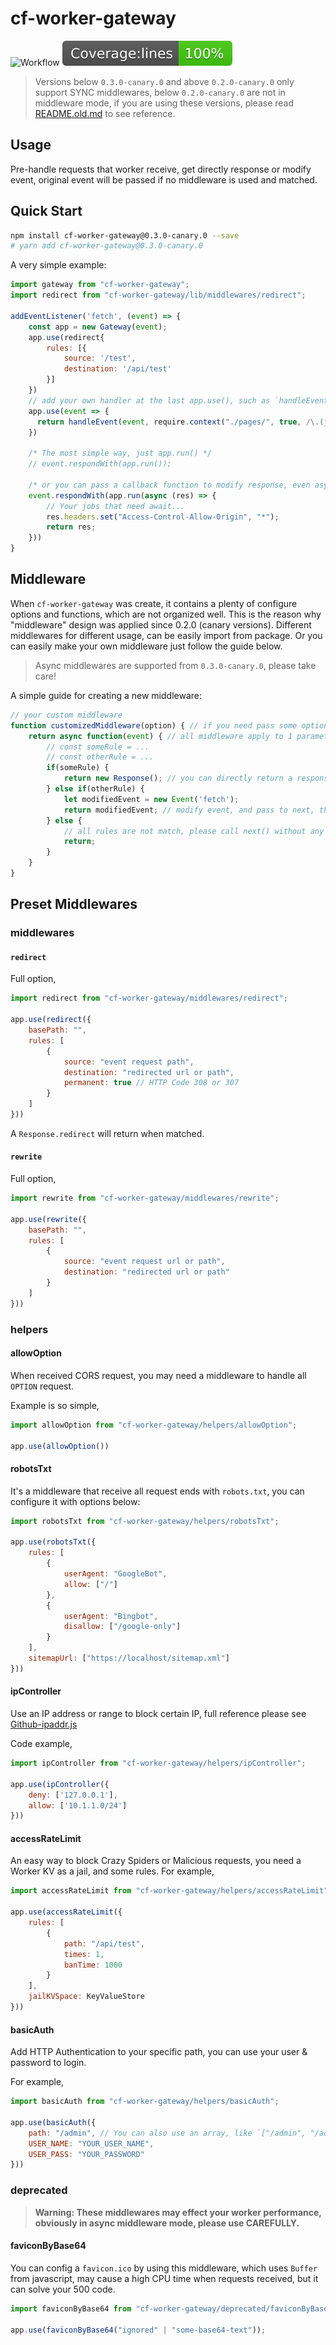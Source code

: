 # cf-worker-gateway

![Workflow](https://github.com/SparklingFun/cf-worker-gateway/workflows/Publish/badge.svg)
![Coverage](./coverage/badge-lines.svg)

> Versions below `0.3.0-canary.0` and above `0.2.0-canary.0` only support SYNC middlewares, below `0.2.0-canary.0` are not in middleware mode, if you are using these versions, please read [README.old.md](https://github.com/SparklingFun/cf-worker-gateway/blob/main/README.old.md) to see reference.

## Usage

Pre-handle requests that worker receive, get directly response or modify event, original event will be passed if no middleware is used and matched.

## Quick Start

```bash
npm install cf-worker-gateway@0.3.0-canary.0 --save
# yarn add cf-worker-gateway@0.3.0-canary.0
```

A very simple example:

```javascript
import gateway from "cf-worker-gateway";
import redirect from "cf-worker-gateway/lib/middlewares/redirect";

addEventListener('fetch', (event) => {
    const app = new Gateway(event);
    app.use(redirect{
        rules: [{
            source: '/test',
            destination: '/api/test'
        }]
    })
    // add your own handler at the last app.use(), such as `handleEvent` or `getAssestFromKV`, using `flareact` solution as example.
    app.use(event => {
      return handleEvent(event, require.context("./pages/", true, /\.(js|jsx|ts|tsx)$/), DEBUG)
    })

    /* The most simple way, just app.run() */
    // event.respondWith(app.run());

    /* or you can pass a callback function to modify response, even async/await function. */
    event.respondWith(app.run(async (res) => {
        // Your jobs that need await...
        res.headers.set("Access-Control-Allow-Origin", "*");
        return res;
    }))
}
```

## Middleware

When `cf-worker-gateway` was create, it contains a plenty of configure options and functions, which are not organized well. This is the reason why "middleware" design was applied since 0.2.0 (canary versions). Different middlewares for different usage, can be easily import from package. Or you can easily make your own middleware just follow the guide below.

> Async middlewares are supported from `0.3.0-canary.0`, please take care!

A simple guide for creating a new middleware:

```javascript
// your custom middleware
function customizedMiddleware(option) { // if you need pass some options, a wrapper is needed.
    return async function(event) { // all middleware apply to 1 parameters, event;
        // const someRule = ...
        // const otherRule = ...
        if(someRule) {
            return new Response(); // you can directly return a response when matched
        } else if(otherRule) {
            let modifiedEvent = new Event('fetch');
            return modifiedEvent; // modify event, and pass to next, this modification will not lose
        } else {
            // all rules are not match, please call next() without any param
            return;
        }
    }
}
```

## Preset Middlewares

### middlewares

#### `redirect`

Full option,

```javascript
import redirect from "cf-worker-gateway/middlewares/redirect";

app.use(redirect({
    basePath: "",
    rules: [
        {
            source: "event request path",
            destination: "redirected url or path",
            permanent: true // HTTP Code 308 or 307
        }
    ]
}))
```

A `Response.redirect` will return when matched.

#### `rewrite`

Full option,

```javascript
import rewrite from "cf-worker-gateway/middlewares/rewrite";

app.use(rewrite({
    basePath: "",
    rules: [
        {
            source: "event request url or path",
            destination: "redirected url or path"
        }
    ]
}))
```

### helpers

#### allowOption

When received CORS request, you may need a middleware to handle all `OPTION` request.

Example is so simple,

```javascript
import allowOption from "cf-worker-gateway/helpers/allowOption";

app.use(allowOption())
```

#### robotsTxt

It's a middleware that receive all request ends with `robots.txt`, you can configure it with options below:

```javascript
import robotsTxt from "cf-worker-gateway/helpers/robotsTxt";

app.use(robotsTxt({
    rules: [
        {
            userAgent: "GoogleBot",
            allow: ["/"]
        },
        {
            userAgent: "Bingbot",
            disallow: ["/google-only"]
        }
    ],
    sitemapUrl: ["https://localhost/sitemap.xml"]
}))
```

#### ipController

Use an IP address or range to block certain IP, full reference please see [Github-ipaddr.js](https://github.com/whitequark/ipaddr.js#readme)

Code example,

```javascript
import ipController from "cf-worker-gateway/helpers/ipController";

app.use(ipController({
    deny: ['127.0.0.1'],
    allow: ['10.1.1.0/24']
}))
```

#### accessRateLimit

An easy way to block Crazy Spiders or Malicious requests, you need a Worker KV as a jail, and some rules. For example,

```javascript
import accessRateLimit from "cf-worker-gateway/helpers/accessRateLimit";

app.use(accessRateLimit({
    rules: [
        {
            path: "/api/test",
            times: 1,
            banTime: 1000
        }
    ],
    jailKVSpace: KeyValueStore
}))
```

#### basicAuth

Add HTTP Authentication to your specific path, you can use your user & password to login.

For example,

```javascript
import basicAuth from "cf-worker-gateway/helpers/basicAuth";

app.use(basicAuth({
    path: "/admin", // You can also use an array, like `["/admin", "/admin/**"]` to specify multi path.
    USER_NAME: "YOUR_USER_NAME",
    USER_PASS: "YOUR_PASSWORD"
}))
```

### deprecated

> __Warning: These middlewares may effect your worker performance, obviously in async middleware mode, please use CAREFULLY.__

#### faviconByBase64

You can config a `favicon.ico` by using this middleware, which uses `Buffer` from javascript, may cause a high CPU time when requests received, but it can solve your 500 code.

```javascript
import faviconByBase64 from "cf-worker-gateway/deprecated/faviconByBase64";

app.use(faviconByBase64("ignored" | "some-base64-text"));
```
